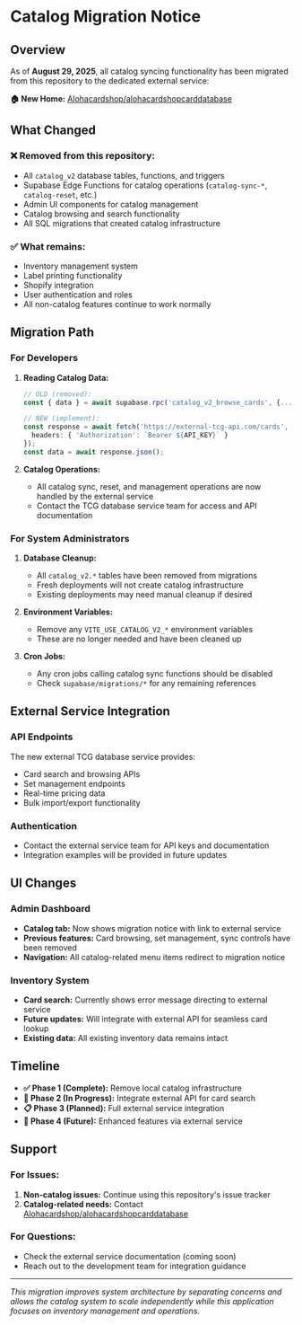 # Catalog Migration Notice

## Overview

As of **August 29, 2025**, all catalog syncing functionality has been migrated from this repository to the dedicated external service:

**🏠 New Home:** [Alohacardshop/alohacardshopcarddatabase](https://github.com/Alohacardshop/alohacardshopcarddatabase)

## What Changed

### ❌ Removed from this repository:
- All `catalog_v2` database tables, functions, and triggers
- Supabase Edge Functions for catalog operations (`catalog-sync-*`, `catalog-reset`, etc.)
- Admin UI components for catalog management 
- Catalog browsing and search functionality
- All SQL migrations that created catalog infrastructure

### ✅ What remains:
- Inventory management system
- Label printing functionality  
- Shopify integration
- User authentication and roles
- All non-catalog features continue to work normally

## Migration Path

### For Developers

1. **Reading Catalog Data:**
   ```typescript
   // OLD (removed):
   const { data } = await supabase.rpc('catalog_v2_browse_cards', {...});
   
   // NEW (implement):
   const response = await fetch('https://external-tcg-api.com/cards', {
     headers: { 'Authorization': `Bearer ${API_KEY}` }
   });
   const data = await response.json();
   ```

2. **Catalog Operations:**
   - All catalog sync, reset, and management operations are now handled by the external service
   - Contact the TCG database service team for access and API documentation

### For System Administrators

1. **Database Cleanup:**
   - All `catalog_v2.*` tables have been removed from migrations
   - Fresh deployments will not create catalog infrastructure
   - Existing deployments may need manual cleanup if desired

2. **Environment Variables:**
   - Remove any `VITE_USE_CATALOG_V2_*` environment variables
   - These are no longer needed and have been cleaned up

3. **Cron Jobs:**
   - Any cron jobs calling catalog sync functions should be disabled
   - Check `supabase/migrations/*` for any remaining references

## External Service Integration

### API Endpoints
The new external TCG database service provides:
- Card search and browsing APIs
- Set management endpoints  
- Real-time pricing data
- Bulk import/export functionality

### Authentication
- Contact the external service team for API keys and documentation
- Integration examples will be provided in future updates

## UI Changes

### Admin Dashboard
- **Catalog tab:** Now shows migration notice with link to external service
- **Previous features:** Card browsing, set management, sync controls have been removed
- **Navigation:** All catalog-related menu items redirect to migration notice

### Inventory System
- **Card search:** Currently shows error message directing to external service
- **Future updates:** Will integrate with external API for seamless card lookup
- **Existing data:** All existing inventory data remains intact

## Timeline

- **✅ Phase 1 (Complete):** Remove local catalog infrastructure  
- **🔄 Phase 2 (In Progress):** Integrate external API for card search
- **📋 Phase 3 (Planned):** Full external service integration
- **🎯 Phase 4 (Future):** Enhanced features via external service

## Support

### For Issues:
1. **Non-catalog issues:** Continue using this repository's issue tracker
2. **Catalog-related needs:** Contact [Alohacardshop/alohacardshopcarddatabase](https://github.com/Alohacardshop/alohacardshopcarddatabase)

### For Questions:
- Check the external service documentation (coming soon)
- Reach out to the development team for integration guidance

---

*This migration improves system architecture by separating concerns and allows the catalog system to scale independently while this application focuses on inventory management and operations.*